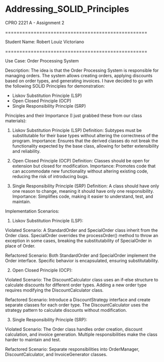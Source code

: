 # Addressing_SOLID_Principles
 CPRO 2221 A - Assignment 2

 ==================================================

Student Name: Robert Louiz Victoriano

==================================================

Use Case: Order Processing System

Description: The idea is that the Order Processing System is responsible for managing orders. The system allows creating orders, applying discounts based on order types, and generating invoices. I have decided to go with the following SOLID Principles for demonstration:

* Liskov Substitution Principle (LSP)
* Open Closed Principle (OCP)
* Single Responsibility Principle (SRP)

Principles and their Importance (I just grabbed these from our class materials):

1. Liskov Substitution Principle (LSP)
Definition: Subtypes must be substitutable for their base types without altering the correctness of the program.
Importance: Ensures that the derived classes do not break the functionality expected by the base class, allowing for better extensibility and reliability.

2. Open Closed Principle (OCP)
Definition: Classes should be open for extension but closed for modification.
Importance: Promotes code that can accommodate new functionality without altering existing code, reducing the risk of introducing bugs.

3. Single Responsibility Principle (SRP)
Definition: A class should have only one reason to change, meaning it should have only one responsibility.
Importance: Simplifies code, making it easier to understand, test, and maintain.

Implementation Scenarios:

1. Liskov Substitution Principle (LSP):

Violated Scenario:
A StandardOrder and SpecialOrder class inherit from the Order class.
SpecialOrder overrides the processOrder() method to throw an exception in some cases, breaking the substitutability of SpecialOrder in place of Order.

Refactored Scenario:
Both StandardOrder and SpecialOrder implement the Order interface. Specific behavior is encapsulated, ensuring substitutability.

2. Open Closed Principle (OCP):

Violated Scenario:
The DiscountCalculator class uses an if-else structure to calculate discounts for different order types.
Adding a new order type requires modifying the DiscountCalculator class.

Refactored Scenario:
Introduce a DiscountStrategy interface and create separate classes for each order type. The DiscountCalculator uses the strategy pattern to calculate discounts without modification.

3. Single Responsibility Principle (SRP):

Violated Scenario:
The Order class handles order creation, discount calculation, and invoice generation.
Multiple responsibilities make the class harder to maintain and test.

Refactored Scenario:
Separate responsibilities into OrderManager, DiscountCalculator, and InvoiceGenerator classes.
